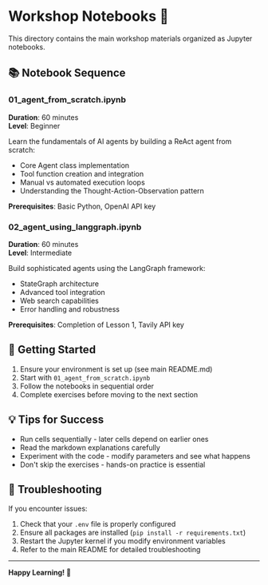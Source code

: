 # Workshop Notebooks 📓

This directory contains the main workshop materials organized as Jupyter notebooks.

## 📚 Notebook Sequence

### 01_agent_from_scratch.ipynb
**Duration**: 60 minutes  
**Level**: Beginner

Learn the fundamentals of AI agents by building a ReAct agent from scratch:
- Core Agent class implementation
- Tool function creation and integration
- Manual vs automated execution loops
- Understanding the Thought-Action-Observation pattern

**Prerequisites**: Basic Python, OpenAI API key

### 02_agent_using_langgraph.ipynb  
**Duration**: 60 minutes  
**Level**: Intermediate

Build sophisticated agents using the LangGraph framework:
- StateGraph architecture
- Advanced tool integration
- Web search capabilities
- Error handling and robustness

**Prerequisites**: Completion of Lesson 1, Tavily API key

## 🚀 Getting Started

1. Ensure your environment is set up (see main README.md)
2. Start with `01_agent_from_scratch.ipynb`
3. Follow the notebooks in sequential order
4. Complete exercises before moving to the next section

## 💡 Tips for Success

- Run cells sequentially - later cells depend on earlier ones
- Read the markdown explanations carefully
- Experiment with the code - modify parameters and see what happens
- Don't skip the exercises - hands-on practice is essential

## 🔧 Troubleshooting

If you encounter issues:
1. Check that your `.env` file is properly configured
2. Ensure all packages are installed (`pip install -r requirements.txt`)
3. Restart the Jupyter kernel if you modify environment variables
4. Refer to the main README for detailed troubleshooting

---

**Happy Learning! 🎯**